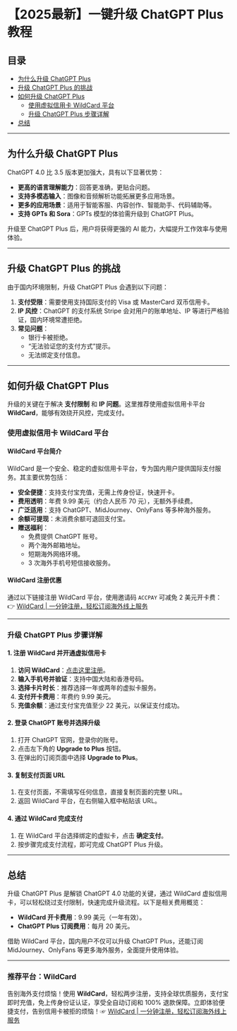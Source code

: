 # 【2025最新】一键升级 ChatGPT Plus 教程

## 目录
- [为什么升级 ChatGPT Plus](#为什么升级-chatgpt-plus)
- [升级 ChatGPT Plus 的挑战](#升级-chatgpt-plus-的挑战)
- [如何升级 ChatGPT Plus](#如何升级-chatgpt-plus)
  - [使用虚拟信用卡 WildCard 平台](#使用虚拟信用卡-wildcard-平台)
  - [升级 ChatGPT Plus 步骤详解](#升级-chatgpt-plus-步骤详解)
- [总结](#总结)

---

## 为什么升级 ChatGPT Plus

ChatGPT 4.0 比 3.5 版本更加强大，具有以下显著优势：

- **更高的语言理解能力**：回答更准确，更贴合问题。
- **支持多模态输入**：图像和音频解析功能拓展更多应用场景。
- **更多的应用场景**：适用于智能客服、内容创作、智能助手、代码辅助等。
- **支持 GPTs 和 Sora**：GPTs 模型的体验需升级到 ChatGPT Plus。

升级至 ChatGPT Plus 后，用户将获得更强的 AI 能力，大幅提升工作效率与使用体验。

---

## 升级 ChatGPT Plus 的挑战

由于国内环境限制，升级 ChatGPT Plus 会遇到以下问题：

1. **支付受限**：需要使用支持国际支付的 Visa 或 MasterCard 双币信用卡。
2. **IP 风控**：ChatGPT 的支付系统 Stripe 会对用户的账单地址、IP 等进行严格验证，国内环境常遭拒绝。
3. **常见问题**：
   - 银行卡被拒绝。
   - “无法验证您的支付方式”提示。
   - 无法绑定支付信息。

---

## 如何升级 ChatGPT Plus

升级的关键在于解决 **支付限制** 和 **IP 问题**。这里推荐使用虚拟信用卡平台 **WildCard**，能够有效绕开风控，完成支付。

### 使用虚拟信用卡 WildCard 平台

#### WildCard 平台简介

WildCard 是一个安全、稳定的虚拟信用卡平台，专为国内用户提供国际支付服务。其主要优势包括：

- **安全便捷**：支持支付宝充值，无需上传身份证，快速开卡。
- **费用透明**：年费 9.99 美元（约合人民币 70 元），无额外手续费。
- **广泛适用**：支持 ChatGPT、MidJourney、OnlyFans 等多种海外服务。
- **余额可提现**：未消费余额可退回支付宝。
- **赠送福利**：
  - 免费提供 ChatGPT 账号。
  - 两个海外邮箱地址。
  - 短期海外网络环境。
  - 3 次海外手机号短信接收服务。

#### WildCard 注册优惠

通过以下链接注册 WildCard 平台，使用邀请码 `ACCPAY` 可减免 2 美元开卡费：
👉 [WildCard | 一分钟注册，轻松订阅海外线上服务](https://bit.ly/bewildcard)

---

### 升级 ChatGPT Plus 步骤详解

#### 1. 注册 WildCard 并开通虚拟信用卡

1. **访问 WildCard**：[点击这里注册](https://bit.ly/bewildcard)。
2. **输入手机号并验证**：支持中国大陆和香港号码。
3. **选择卡片时长**：推荐选择一年或两年的虚拟卡服务。
4. **支付开卡费用**：年费约 9.99 美元。
5. **充值余额**：通过支付宝充值至少 22 美元，以保证支付成功。

#### 2. 登录 ChatGPT 账号并选择升级

1. 打开 ChatGPT 官网，登录你的账号。
2. 点击左下角的 **Upgrade to Plus** 按钮。
3. 在弹出的订阅页面中选择 **Upgrade to Plus**。

#### 3. 复制支付页面 URL

1. 在支付页面，不需填写任何信息，直接复制页面的完整 URL。
2. 返回 WildCard 平台，在右侧输入框中粘贴该 URL。

#### 4. 通过 WildCard 完成支付

1. 在 WildCard 平台选择绑定的虚拟卡，点击 **确定支付**。
2. 按步骤完成支付流程，即可完成 ChatGPT Plus 升级。

---

## 总结

升级 ChatGPT Plus 是解锁 ChatGPT 4.0 功能的关键，通过 WildCard 虚拟信用卡，可以轻松绕过支付限制，快速完成升级流程。以下是相关费用概览：

- **WildCard 开卡费用**：9.99 美元（一年有效）。
- **ChatGPT Plus 订阅费用**：每月 20 美元。

借助 WildCard 平台，国内用户不仅可以升级 ChatGPT Plus，还能订阅 MidJourney、OnlyFans 等更多海外服务，全面提升使用体验。

---

### 推荐平台：WildCard

告别海外支付烦恼！使用 **WildCard**，轻松两步注册，支持全球优质服务，支付宝即时充值，免上传身份证认证，享受全自动订阅和 100% 退款保障。立即体验便捷支付，告别信用卡被拒的烦恼！☞ [WildCard | 一分钟注册，轻松订阅海外线上服务](https://bit.ly/bewildcard)
